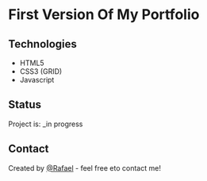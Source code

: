 # First Version Of My Portfolio

## Technologies

- HTML5
- CSS3 (GRID)
- Javascript

## Status

Project is: \_in progress

## Contact

Created by [@Rafael](https://rcode321.github.io/rafaelmendozasite/) - feel free eto contact me!
